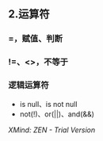 ## 2.运算符

### =，赋值、判断

### !=、<>，不等于

### 逻辑运算符

- is null、is not null
- not(!)、or(||)、and(&&)

*XMind: ZEN - Trial Version*